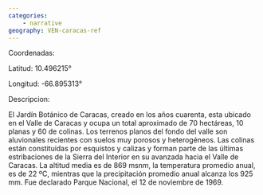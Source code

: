 ```yaml
---
categories: 
    - narrative
geography: VEN-caracas-ref
---
```


Coordenadas:

Latitud: 10.496215°

Longitud: -66.895313°

Descripcion: 

El Jardín Botánico de Caracas, creado en los años cuarenta, esta ubicado en el Valle de Caracas y ocupa un total aproximado de 70 hectáreas, 10 planas y 60 de colinas. Los terrenos planos del fondo del valle son aluvionales recientes con suelos muy porosos y heterogéneos. Las colinas están constituidas por esquistos y calizas y forman parte de las últimas estribaciones de la Sierra del Interior en su avanzada hacia el Valle de Caracas. La altitud media es de 869 msnm, la temperatura promedio anual, es de 22 ºC, mientras que la precipitación promedio anual alcanza los 925 mm. Fue declarado Parque Nacional, el 12 de noviembre de 1969.